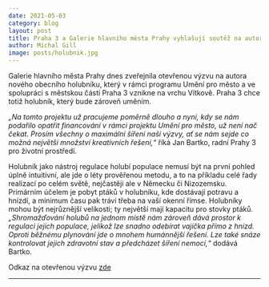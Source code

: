 ```yaml
---
date: 2021-05-03
category: blog
layout: post
title: Praha 3 a Galerie hlavního města Prahy vyhlašují soutěž na autora návrhu obecního holubníku, vůbec prvního v Praze
author: Michal Gill
image: posts/holubnik.jpg
---
```


Galerie hlavního města Prahy dnes zveřejnila otevřenou výzvu na autora nového obecního holubníku, který v rámci programu Umění pro město a ve spolupráci s městskou částí Praha 3 vznikne na vrchu Vítkově. Praha 3 chce totiž holubník, který bude zároveň uměním.  

*„Na tomto projektu už pracujeme poměrně dlouho a nyní, kdy se nám podařilo opatřit financování v rámci projektu Umění pro město, už není nač čekat. Prosím všechny o maximální šíření naší výzvy, ať se nám sejde co možná největší množství kreativních řešení,“* říká Jan Bartko, radní Prahy 3 pro životní prostředí. 

Holubník jako nástroj regulace holubí populace nemusí být na první pohled úplně intuitivní, ale jde o léty prověřenou metodu, a to na příkladu celé řady realizací po celém světě, nejčastěji ale v Německu či Nizozemsku. Primárním účelem je pobyt ptáků v holubníku, kde dostávají potravu a hnízdí, a minimum času pak tráví třeba na vaší okenní římse. Holubníky mohou být nejrůznější velikosti; ty největší mají kapacitu pro stovky ptáků. *„Shromažďování holubů na jednom místě nám zároveň dává prostor k regulaci jejich populace, jelikož lze snadno odebírat vajíčka přímo z hnízd. Oproti běžnému plynování jde o mnohem humánnější řešení. Lze také snáze kontrolovat jejich zdravotní stav a předcházet šíření nemocí,“* dodává Bartko. 

Odkaz na otevřenou výzvu [zde](https://umenipromesto.eu/prispevky/53-open-call-holubnik-the-zizkov-dovecote) 

- - -
